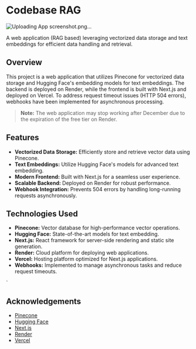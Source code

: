 



# Codebase RAG
![Uploading App screenshot.png…]()

A web application (RAG based) leveraging vectorized data storage and text embeddings for efficient data handling and retrieval.

## Overview

This project is a web application that utilizes Pinecone for vectorized data storage and Hugging Face's embedding models for text embeddings. The backend is deployed on Render, while the frontend is built with Next.js and deployed on Vercel. To address request timeout issues (HTTP 504 errors), webhooks have been implemented for asynchronous processing.

> **Note:** The web application may stop working after December due to the expiration of the free tier on Render.

## Features

- **Vectorized Data Storage:** Efficiently store and retrieve vector data using Pinecone.
- **Text Embeddings:** Utilize Hugging Face's models for advanced text embedding.
- **Modern Frontend:** Built with Next.js for a seamless user experience.
- **Scalable Backend:** Deployed on Render for robust performance.
- **Webhook Integration:** Prevents 504 errors by handling long-running requests asynchronously.

## Technologies Used

- **Pinecone:** Vector database for high-performance vector operations.
- **Hugging Face:** State-of-the-art models for text embedding.
- **Next.js:** React framework for server-side rendering and static site generation.
- **Render:** Cloud platform for deploying web applications.
- **Vercel:** Hosting platform optimized for Next.js applications.
- **Webhooks:** Implemented to manage asynchronous tasks and reduce request timeouts.

`
## Acknowledgements

- [Pinecone](https://www.pinecone.io/)
- [Hugging Face](https://huggingface.co/)
- [Next.js](https://nextjs.org/)
- [Render](https://render.com/)
- [Vercel](https://vercel.com/)
